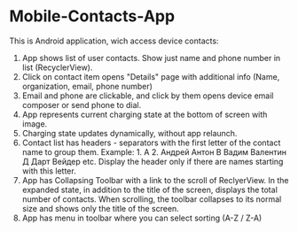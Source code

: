 # Mobile-Contacts-App
This is Android application, wich access device contacts:
1. App shows list of user contacts. Show just name and phone number in list (RecyclerView).
2. Click on contact item opens "Details" page with additional info (Name, organization, email, phone number)
3. Email and phone are clickable, and click by them opens device email composer or send phone to dial.
4. App represents current charging state at the bottom of screen with image. 
5. Charging state updates dynamically, without app relaunch.
6. Contact list has headers - separators with the first letter of the contact name to group them.
Example:
             1. А
             2. Андрей
             Антон
В 
Вадим
Валентин
Д
Дарт Вейдер
etc. 
Display the header only if there are names starting with this letter.
7. App has Collapsing Toolbar with a link to the scroll of ReclyerView. 
In the expanded state, in addition to the title of the screen, 
displays the total number of contacts. 
When scrolling, the toolbar collapses to its normal size and shows only the title of the screen.
8. App has menu in toolbar where you can select sorting (A-Z / Z-A)
